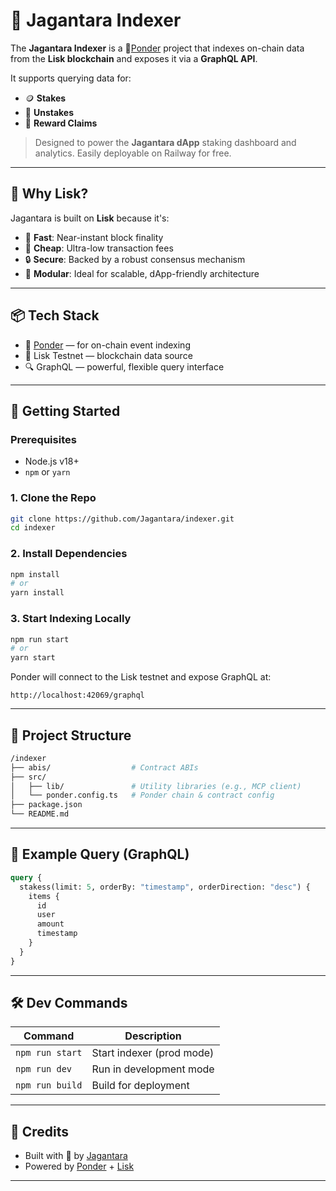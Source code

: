 # 🧠 Jagantara Indexer

The **Jagantara Indexer** is a 🤔[Ponder](https://ponder.sh/) project that indexes on-chain data from the **Lisk blockchain** and exposes it via a **GraphQL API**.

It supports querying data for:

- 🪙 **Stakes**
- 💸 **Unstakes**
- 🎁 **Reward Claims**

> Designed to power the **Jagantara dApp** staking dashboard and analytics. Easily deployable on Railway for free.

---

## 🔗 Why Lisk?

Jagantara is built on **Lisk** because it's:

- 🚀 **Fast**: Near-instant block finality
- 💸 **Cheap**: Ultra-low transaction fees
- 🔒 **Secure**: Backed by a robust consensus mechanism
- 🧱 **Modular**: Ideal for scalable, dApp-friendly architecture

---

## 📦 Tech Stack

- 🧠 [Ponder](https://ponder.sh) — for on-chain event indexing
- 🔗 Lisk Testnet — blockchain data source
- 🔍 GraphQL — powerful, flexible query interface

---

## 🚀 Getting Started

### Prerequisites

- Node.js v18+
- `npm` or `yarn`

### 1. Clone the Repo

```bash
git clone https://github.com/Jagantara/indexer.git
cd indexer
```

### 2. Install Dependencies

```bash
npm install
# or
yarn install
```

### 3. Start Indexing Locally

```bash
npm run start
# or
yarn start
```

Ponder will connect to the Lisk testnet and expose GraphQL at:

```
http://localhost:42069/graphql
```

---

## 📁 Project Structure

```bash
/indexer
├── abis/                  # Contract ABIs
├── src/
│   ├── lib/               # Utility libraries (e.g., MCP client)
│   └── ponder.config.ts   # Ponder chain & contract config
├── package.json
└── README.md
```

---

## 🧪 Example Query (GraphQL)

```graphql
query {
  stakess(limit: 5, orderBy: "timestamp", orderDirection: "desc") {
    items {
      id
      user
      amount
      timestamp
    }
  }
}
```

---

## 🛠 Dev Commands

| Command         | Description               |
| --------------- | ------------------------- |
| `npm run start` | Start indexer (prod mode) |
| `npm run dev`   | Run in development mode   |
| `npm run build` | Build for deployment      |

---

## 🙌 Credits

- Built with 💙 by [Jagantara](https://github.com/Jagantara)
- Powered by [Ponder](https://ponder.sh) + [Lisk](https://lisk.com/)

---
